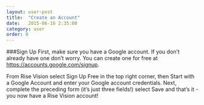 ```yaml
---
layout: user-post
title:  "Create an Account"
date:   2015-06-16 2:35:00
category: user
order: 0
---
```


###Sign Up
First, make sure you have a Google account. If you don’t already have one don’t worry. You can create one for free at https://accounts.google.com/signup. 

From Rise Vision select Sign Up Free in the top right corner, then Start with a Google Account and enter your Google account credentials. Next, complete the 
preceding form (it’s just three fields!) select Save and that’s it - you now have a Rise Vision account!